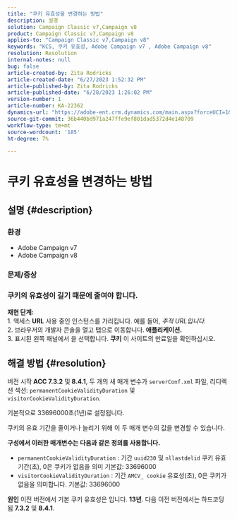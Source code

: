 ```yaml
---
title: "쿠키 유효성을 변경하는 방법"
description: 설명
solution: Campaign Classic v7,Campaign v8
product: Campaign Classic v7,Campaign v8
applies-to: "Campaign Classic v7,Campaign v8"
keywords: "KCS, 쿠키 유효성, Adobe Campaign v7 , Adobe Campaign v8"
resolution: Resolution
internal-notes: null
bug: false
article-created-by: Zita Rodricks
article-created-date: "6/27/2023 1:52:32 PM"
article-published-by: Zita Rodricks
article-published-date: "6/28/2023 1:26:02 PM"
version-number: 1
article-number: KA-22362
dynamics-url: "https://adobe-ent.crm.dynamics.com/main.aspx?forceUCI=1&pagetype=entityrecord&etn=knowledgearticle&id=b31e3fd7-f114-ee11-8f6e-6045bd006704"
source-git-commit: 36b440bd971a247ffe9ef801dad5372d4e148709
workflow-type: tm+mt
source-wordcount: '185'
ht-degree: 7%

---
```


# 쿠키 유효성을 변경하는 방법

## 설명 {#description}


### 환경

- Adobe Campaign v7
- Adobe Campaign v8


### 문제/증상

### 쿠키의 유효성이 길기 때문에 줄여야 합니다.

<b>재현 단계:</b>
<br>1. 액세스<b> URL</b> 사용 중인 인스턴스를 가리킵니다. 예를 들어, *추적 URL입니다.*
<br>2. 브라우저의 개발자 콘솔을 열고 탭으로 이동합니다.<b> 애플리케이션.</b>
<br>3. 표시된 왼쪽 패널에서 을 선택합니다. <b>쿠키</b> 이 사이트의 만료일을 확인하십시오.










## 해결 방법 {#resolution}


버전 시작<b> ACC 7.3.2</b> 및<b> 8.4.1</b>, 두 개의 새 매개 변수가 `serverConf.xml` 파일, 리디렉션 섹션:
`permanentCookieValidityDuration` 및 `visitorCookieValidityDuration`.

기본적으로 33696000초(1년)로 설정됩니다.

쿠키의 유효 기간을 줄이거나 늘리기 위해 이 두 매개 변수의 값을 변경할 수 있습니다. 

<b>구성에서 이러한 매개변수는 다음과 같은 정의를 사용합니다.</b>

- `permanentCookieValidityDuration` : 기간 `uuid230` 및 `nllastdelid` 쿠키 유효 기간(초), 0은 쿠키가 없음을 의미 기본값: 33696000
- `visitorCookieValidityDuration` : 기간 `AMCV_ cookie` 유효성(초), 0은 쿠키가 없음을 의미합니다. 기본값: 33696000



<b>원인</b>
이전 버전에서 기본 쿠키 유효성은 입니다. <b>13년</b>. 다음 이전 버전에서는 하드코딩됨 <b>7.3.2</b> 및 <b>8.4.1</b>.
